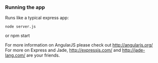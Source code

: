 ### Running the app

Runs like a typical express app:

    node server.js
or
    npm start

For more information on AngularJS please check out http://angularjs.org/
For more on Express and Jade, http://expressjs.com/ and http://jade-lang.com/ are
your friends.